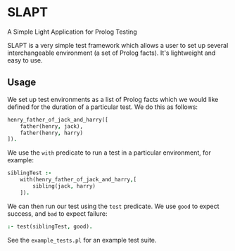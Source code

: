 SLAPT
=========

A Simple Light Application for Prolog Testing

SLAPT is a very simple test framework which allows a user to set up several interchangeable environment (a set of Prolog facts). It's lightweight and easy to use.

Usage
-----
We set up test environments as a list of Prolog facts which we would like defined for the duration of a particular test. We do this as follows:

```prolog
henry_father_of_jack_and_harry([
    father(henry, jack),
    father(henry, harry)
]).
```

We use the `with` predicate to run a test in a particular environment, for example:

```prolog
siblingTest :-
    with(henry_father_of_jack_and_harry,[
        sibling(jack, harry)
    ]).
```

We can then run our test using the `test` predicate. We use `good` to expect success, and `bad` to expect failure:

```prolog
:- test(siblingTest, good).
```

See the `example_tests.pl` for an example test suite.